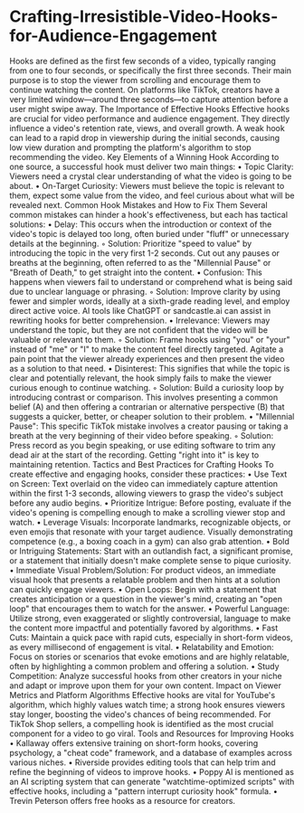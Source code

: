 # Crafting-Irresistible-Video-Hooks-for-Audience-Engagement

Hooks are defined as the first few seconds of a video, typically ranging from one to four seconds, or specifically the first three seconds. Their main purpose is to stop the viewer from scrolling and encourage them to continue watching the content. On platforms like TikTok, creators have a very limited window—around three seconds—to capture attention before a user might swipe away.
The Importance of Effective Hooks Effective hooks are crucial for video performance and audience engagement. They directly influence a video's retention rate, views, and overall growth. A weak hook can lead to a rapid drop in viewership during the initial seconds, causing low view duration and prompting the platform's algorithm to stop recommending the video.
Key Elements of a Winning Hook According to one source, a successful hook must deliver two main things:
• Topic Clarity: Viewers need a crystal clear understanding of what the video is going to be about.
• On-Target Curiosity: Viewers must believe the topic is relevant to them, expect some value from the video, and feel curious about what will be revealed next.
Common Hook Mistakes and How to Fix Them Several common mistakes can hinder a hook's effectiveness, but each has tactical solutions:
• Delay: This occurs when the introduction or context of the video's topic is delayed too long, often buried under "fluff" or unnecessary details at the beginning.
    ◦ Solution: Prioritize "speed to value" by introducing the topic in the very first 1-2 seconds. Cut out any pauses or breaths at the beginning, often referred to as the "Millennial Pause" or "Breath of Death," to get straight into the content.
• Confusion: This happens when viewers fail to understand or comprehend what is being said due to unclear language or phrasing.
    ◦ Solution: Improve clarity by using fewer and simpler words, ideally at a sixth-grade reading level, and employ direct active voice. AI tools like ChatGPT or sandcastle.ai can assist in rewriting hooks for better comprehension.
• Irrelevance: Viewers may understand the topic, but they are not confident that the video will be valuable or relevant to them.
    ◦ Solution: Frame hooks using "you" or "your" instead of "me" or "I" to make the content feel directly targeted. Agitate a pain point that the viewer already experiences and then present the video as a solution to that need.
• Disinterest: This signifies that while the topic is clear and potentially relevant, the hook simply fails to make the viewer curious enough to continue watching.
    ◦ Solution: Build a curiosity loop by introducing contrast or comparison. This involves presenting a common belief (A) and then offering a contrarian or alternative perspective (B) that suggests a quicker, better, or cheaper solution to their problem.
• "Millennial Pause": This specific TikTok mistake involves a creator pausing or taking a breath at the very beginning of their video before speaking.
    ◦ Solution: Press record as you begin speaking, or use editing software to trim any dead air at the start of the recording. Getting "right into it" is key to maintaining retention.
Tactics and Best Practices for Crafting Hooks To create effective and engaging hooks, consider these practices:
• Use Text on Screen: Text overlaid on the video can immediately capture attention within the first 1-3 seconds, allowing viewers to grasp the video's subject before any audio begins.
• Prioritize Intrigue: Before posting, evaluate if the video's opening is compelling enough to make a scrolling viewer stop and watch.
• Leverage Visuals: Incorporate landmarks, recognizable objects, or even emojis that resonate with your target audience. Visually demonstrating competence (e.g., a boxing coach in a gym) can also grab attention.
• Bold or Intriguing Statements: Start with an outlandish fact, a significant promise, or a statement that initially doesn't make complete sense to pique curiosity.
• Immediate Visual Problem/Solution: For product videos, an immediate visual hook that presents a relatable problem and then hints at a solution can quickly engage viewers.
• Open Loops: Begin with a statement that creates anticipation or a question in the viewer's mind, creating an "open loop" that encourages them to watch for the answer.
• Powerful Language: Utilize strong, even exaggerated or slightly controversial, language to make the content more impactful and potentially favored by algorithms.
• Fast Cuts: Maintain a quick pace with rapid cuts, especially in short-form videos, as every millisecond of engagement is vital.
• Relatability and Emotion: Focus on stories or scenarios that evoke emotions and are highly relatable, often by highlighting a common problem and offering a solution.
• Study Competition: Analyze successful hooks from other creators in your niche and adapt or improve upon them for your own content.
Impact on Viewer Metrics and Platform Algorithms Effective hooks are vital for YouTube's algorithm, which highly values watch time; a strong hook ensures viewers stay longer, boosting the video's chances of being recommended. For TikTok Shop sellers, a compelling hook is identified as the most crucial component for a video to go viral.
Tools and Resources for Improving Hooks
• Kallaway offers extensive training on short-form hooks, covering psychology, a "cheat code" framework, and a database of examples across various niches.
• Riverside provides editing tools that can help trim and refine the beginning of videos to improve hooks.
• Poppy AI is mentioned as an AI scripting system that can generate "watchtime-optimized scripts" with effective hooks, including a "pattern interrupt curiosity hook" formula.
• Trevin Peterson offers free hooks as a resource for creators.
